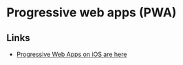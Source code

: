 # Progressive web apps (PWA)
## Links
- [Progressive Web Apps on iOS are here](https://medium.com/@firt/progressive-web-apps-on-ios-are-here-d00430dee3a7)